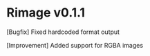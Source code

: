 # Rimage v0.1.1

[Bugfix] Fixed hardcoded format output

[Improvement] Added support for RGBA images
